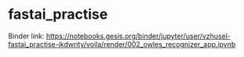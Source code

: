 # fastai_practise

Binder  link: https://notebooks.gesis.org/binder/jupyter/user/vzhusel-fastai_practise-ikdwrity/voila/render/002_owles_recognizer_app.ipynb
